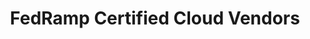 ---
title: "FedRamp Certified Cloud Vendors"
description: This one pager provides guide finding businesses that have been FedRamp certified.
external_url: itvmo.gsa.gov/assets/files/tlr/What-vendors-provide-cloud-based-services-that-are-FedRamp-certified-508.pdf
content_tags:
type: link
filters: emerging-technology
---